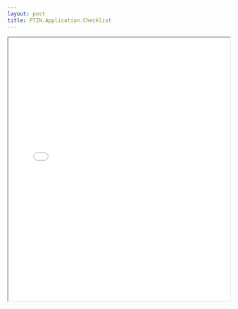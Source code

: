 ```yaml
---
layout: post
title: PTIN.Application.Checklist
---
```


<div class="pdf-container">
<iframe src="/ea/assets/pdfs/pub.n.ins/PTIN.Application.Checklist.pdf" height="600" width="100%" allowFullScreen="true"></iframe>
</div>

